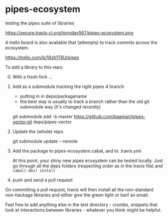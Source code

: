 pipes-ecosystem
===============

testing the pipes suite of libraries

https://secure.travis-ci.org/tonyday567/pipes-ecosystem.png

A trello board is also available that (attempts) to track commits across the ecosystem.

https://trello.com/b/18zh1T6U/pipes

To add a library to this repo:

0. With a fresh fork ...

1. Add as a submodule tracking the right pipes 4 branch
   - putting in in deps/packagename
   - the best way is usually to track a branch rather than the old git submodule way (it's changed recently)

    git submodule add -b master https://github.com/bgamari/pipes-vector.git deps/pipes-vector
    
2. Update the (whole) repo

    git submodule update --remote

3. Add the package to pipes-ecosystem.cabal, and to .travis.yml

   At this point, your shiny new pipes ecosystem can be tested locally.  Just go through all the deps folders (respecting order as in the travis file) and `cabal(-dev) install`

4. push and send a pull request

On committing a pull request, travis will then install all the non-standard non-hackage libraries and either give the green light or barf an email.


Feel free to add anything else in the test directory - crumbs, snippets that look at interactions between libraries - whatever you think might be helpful.

